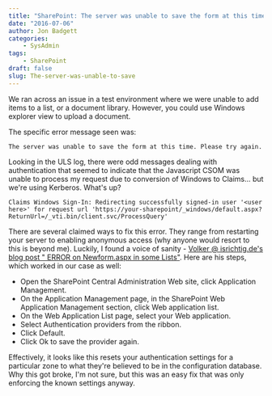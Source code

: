 ```yaml
---
title: "SharePoint: The server was unable to save the form at this time"
date: "2016-07-06"
author: Jon Badgett
categories:
    - SysAdmin
tags:
    - SharePoint
draft: false
slug: The-server-was-unable-to-save
---
```


We ran across an issue in a test environment where we were unable to add items
to a list, or a document library. However, you could use Windows explorer view
to upload a document.

The specific error message seen was:

```shell
The server was unable to save the form at this time. Please try again.
```

<!--more-->

Looking in the ULS log, there were odd messages dealing with authentication that
seemed to indicate that the Javascript CSOM was unable to process my request due
to conversion of Windows to Claims... but we're using Kerberos. What's up?

```
Claims Windows Sign-In: Redirecting successfully signed-in user '<user here>' for request url 'https://your-sharepoint/_windows/default.aspx?ReturnUrl=/_vti.bin/client.svc/ProcessQuery'
```

There are several claimed ways to fix this error. They range from restarting
your server to enabling anonymous access (why anyone would resort to this is
beyond me). Luckily, I found a voice of sanity -
[Volker @ isrichtig.de's blog post " ERROR on Newform.aspx in some Lists"](http://blog.isrichtig.de/Lists/Beitraege/Post.aspx?ID=128).
Here are his steps, which worked in our case as well:

-   Open the SharePoint Central Administration Web site, click Application
    Management.
-   On the Application Management page, in the SharePoint Web Application
    Management section, click Web application list.
-   On the Web Application List page, select your Web application.
-   Select Authentication providers from the ribbon.
-   Click Default.
-   Click Ok to save the provider again.

Effectively, it looks like this resets your authentication settings for a
particular zone to what they're believed to be in the configuration database.
Why this got broke, I'm not sure, but this was an easy fix that was only
enforcing the known settings anyway.
